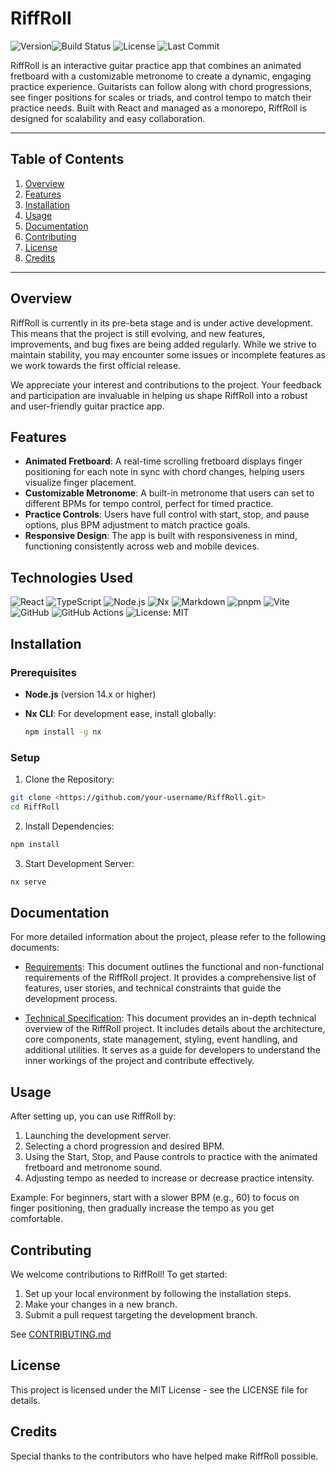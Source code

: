 # RiffRoll

![Version](https://img.shields.io/github/package-json/v/CambridgeMonorail/RiffRoll?style=for-the-badge)![Build Status](https://img.shields.io/github/actions/workflow/status/CambridgeMonorail/RiffRoll/ci.yml?style=for-the-badge)
![License](https://img.shields.io/github/license/CambridgeMonorail/RiffRoll?style=for-the-badge)
![Last Commit](https://img.shields.io/github/last-commit/CambridgeMonorail/RiffRoll?style=for-the-badge)

RiffRoll is an interactive guitar practice app that combines an animated fretboard with a customizable metronome to create a dynamic, engaging practice experience. Guitarists can follow along with chord progressions, see finger positions for scales or triads, and control tempo to match their practice needs. Built with React and managed as a monorepo, RiffRoll is designed for scalability and easy collaboration.

---

## Table of Contents

1. [Overview](#overview)
2. [Features](#features)
3. [Installation](#installation)
4. [Usage](#usage)
5. [Documentation](#documentation)
6. [Contributing](#contributing)
7. [License](#license)
8. [Credits](#credits)

---

## Overview

RiffRoll is currently in its pre-beta stage and is under active development. This means that the project is still evolving, and new features, improvements, and bug fixes are being added regularly. While we strive to maintain stability, you may encounter some issues or incomplete features as we work towards the first official release.

We appreciate your interest and contributions to the project. Your feedback and participation are invaluable in helping us shape RiffRoll into a robust and user-friendly guitar practice app.

## Features

- **Animated Fretboard**: A real-time scrolling fretboard displays finger positioning for each note in sync with chord changes, helping users visualize finger placement.
- **Customizable Metronome**: A built-in metronome that users can set to different BPMs for tempo control, perfect for timed practice.
- **Practice Controls**: Users have full control with start, stop, and pause options, plus BPM adjustment to match practice goals.
- **Responsive Design**: The app is built with responsiveness in mind, functioning consistently across web and mobile devices.

## Technologies Used

![React](https://img.shields.io/badge/React-20232A?style=for-the-badge&logo=react&logoColor=61DAFB)
![TypeScript](https://img.shields.io/badge/TypeScript-007ACC?style=for-the-badge&logo=typescript&logoColor=white)
![Node.js](https://img.shields.io/badge/Node.js-339933?style=for-the-badge&logo=node.js&logoColor=white)
![Nx](https://img.shields.io/badge/Nx-143055?style=for-the-badge&logo=nx&logoColor=white)
![Markdown](https://img.shields.io/badge/Markdown-000000?style=for-the-badge&logo=markdown&logoColor=white)
![pnpm](https://img.shields.io/badge/pnpm-F69220?style=for-the-badge&logo=pnpm&logoColor=white)
![Vite](https://img.shields.io/badge/Vite-646CFF?style=for-the-badge&logo=vite&logoColor=white)
![GitHub](https://img.shields.io/badge/GitHub-181717?style=for-the-badge&logo=github&logoColor=white)
![GitHub Actions](https://img.shields.io/badge/GitHub_Actions-2088FF?style=for-the-badge&logo=github-actions&logoColor=white)
![License: MIT](https://img.shields.io/badge/License-MIT-yellow.svg)

## Installation

### Prerequisites

- **Node.js** (version 14.x or higher)
- **Nx CLI**: For development ease, install globally:

  ```bash
  npm install -g nx
  ```

### Setup

1. Clone the Repository:

  ```bash
git clone <https://github.com/your-username/RiffRoll.git>
cd RiffRoll
  ```

2. Install Dependencies:

  ```bash
npm install
  ```

3. Start Development Server:

  ```bash
nx serve
  ```

## Documentation

For more detailed information about the project, please refer to the following documents:

- [Requirements](https://github.com/CambridgeMonorail/RiffRoll/tree/main/docs/requirements.md): This document outlines the functional and non-functional requirements of the RiffRoll project. It provides a comprehensive list of features, user stories, and technical constraints that guide the development process.

- [Technical Specification](https://github.com/CambridgeMonorail/RiffRoll/tree/main/docs/tech-spec.md): This document provides an in-depth technical overview of the RiffRoll project. It includes details about the architecture, core components, state management, styling, event handling, and additional utilities. It serves as a guide for developers to understand the inner workings of the project and contribute effectively.

## Usage

After setting up, you can use RiffRoll by:

1. Launching the development server.
2. Selecting a chord progression and desired BPM.
3. Using the Start, Stop, and Pause controls to practice with the animated fretboard and metronome sound.
4. Adjusting tempo as needed to increase or decrease practice intensity.

Example: For beginners, start with a slower BPM (e.g., 60) to focus on finger positioning, then gradually increase the tempo as you get comfortable.

## Contributing

We welcome contributions to RiffRoll! To get started:

1. Set up your local environment by following the installation steps.
2. Make your changes in a new branch.
3. Submit a pull request targeting the development branch.

See [CONTRIBUTING.md](https://github.com/CambridgeMonorail/RiffRoll/tree/main/docs/CONTRIBUTING.md)

## License

This project is licensed under the MIT License - see the LICENSE file for details.

## Credits

Special thanks to the contributors who have helped make RiffRoll possible.
